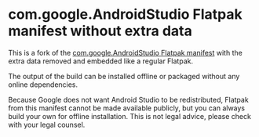 com.google.AndroidStudio Flatpak manifest without extra data
=============================================================

This is a fork of the [com.google.AndroidStudio Flatpak manifest](https://github.com/flathub/com.google.AndroidStudio)
with the extra data removed and embedded like a regular Flatpak.

The output of the build can be installed offline or packaged without any
online dependencies.

Because Google does not want Android Studio to be redistributed, Flatpak from
this manifest cannot be made available publicly, but you can always build your
own for offline installation.  This is not legal advice, please check
with your legal counsel.
